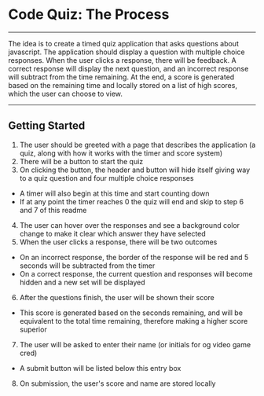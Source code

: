 # Code Quiz: The Process
---

The idea is to create a timed quiz application that asks questions about javascript. The application should display a question with multiple choice responses. When the user clicks a response, there will be feedback. A correct response will display the next question, and an incorrect response will subtract from the time remaining. At the end, a score is generated based on the remaining time and locally stored on a list of high scores, which the user can choose to view.

---

## Getting Started

1. The user should be greeted with a page that describes the application (a quiz, along with how it works with the timer and score system)
2. There will be a button to start the quiz 
3. On clicking the button, the header and button will hide itself giving way to a quiz question and four multiple choice responses
- A timer will also begin at this time and start counting down
- If at any point the timer reaches 0 the quiz will end and skip to step 6 and 7 of this readme
4. The user can hover over the responses and see a background color change to make it clear which answer they have selected
5. When the user clicks a response, there will be two outcomes
- On an incorrect response, the border of the response will be red and 5 seconds will be subtracted from the timer
- On a correct response, the current question and responses will become hidden and a new set will be displayed
6. After the questions finish, the user will be shown their score
- This score is generated based on the seconds remaining, and will be equivalent to the total time remaining, therefore making a higher score superior
7. The user will be asked to enter their name (or initials for og video game cred) 
- A submit button will be listed below this entry box
8. On submission, the user's score and name are stored locally
